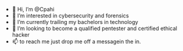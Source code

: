- 👋 Hi, I’m @Cpahi
- 👀 I’m interested in cybersecurity and forensics
- 🌱 I’m currently trailing my bachelors in technology
- 💞️ I’m looking to become a qualified pentester and certified ethical hacker
- 📫 to reach me just drop me off a messagein the in.

<!---
Cpahi/Cpahi is a ✨ special ✨ repository because its `README.md` (this file) appears on your GitHub profile.
You can click the Preview link to take a look at your changes.
--->
